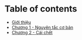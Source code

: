 # Table of contents

* [Giới thiệu](README.md)
* [Chương 1 - Nguyên tắc cơ bản](chuong-1.md)
* [Chương 2 - Cái chết](chuong-2.md)
